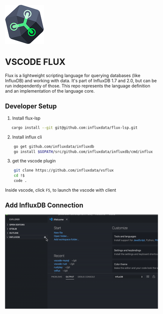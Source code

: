 ![](./images/icon.png)

# VSCODE FLUX

Flux is a lightweight scripting language for querying databases (like InfluxDB) and working with data. It's part of InfluxDB 1.7 and 2.0, but can be run independently of those. This repo represents the language definition and an implementation of the language core.

## Developer Setup

1. Install flux-lsp

```bash
   cargo install --git git@github.com:influxdata/flux-lsp.git
```

2. Install influx cli

```bash
    go get github.com/influxdata/influxdb
    go install $GOPATH/src/github.com/influxdata/influxdb/cmd/influx
```

3. get the vscode plugin

```bash
    git clone https://github.com/influxdata/vsflux
    cd !$
    code .
```

Inside vscode, click `F5`, to launch the vscode with client

## Add InfluxDB Connection

![alt text](./images/add_connection.gif "Add an InfluxDB Connection")
